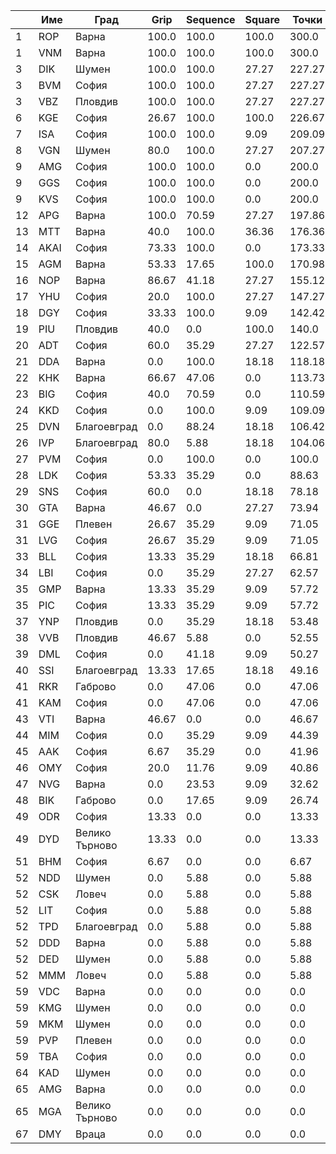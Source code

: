 | |Име|Град|Grip|Sequence|Square|Точки|
|---|---|---|---|---|---|---|
|1|ROP|Варна|100.0|100.0|100.0|300.0|
|1|VNM|Варна|100.0|100.0|100.0|300.0|
|3|DIK|Шумен|100.0|100.0|27.27|227.27|
|3|BVM|София|100.0|100.0|27.27|227.27|
|3|VBZ|Пловдив|100.0|100.0|27.27|227.27|
|6|KGE|София|26.67|100.0|100.0|226.67|
|7|ISA|София|100.0|100.0|9.09|209.09|
|8|VGN|Шумен|80.0|100.0|27.27|207.27|
|9|AMG|София|100.0|100.0|0.0|200.0|
|9|GGS|София|100.0|100.0|0.0|200.0|
|9|KVS|София|100.0|100.0|0.0|200.0|
|12|APG|Варна|100.0|70.59|27.27|197.86|
|13|MTT|Варна|40.0|100.0|36.36|176.36|
|14|AKAI|София|73.33|100.0|0.0|173.33|
|15|AGM|Варна|53.33|17.65|100.0|170.98|
|16|NOP|Варна|86.67|41.18|27.27|155.12|
|17|YHU|София|20.0|100.0|27.27|147.27|
|18|DGY|София|33.33|100.0|9.09|142.42|
|19|PIU|Пловдив|40.0|0.0|100.0|140.0|
|20|ADT|София|60.0|35.29|27.27|122.57|
|21|DDA|Варна|0.0|100.0|18.18|118.18|
|22|KHK|Варна|66.67|47.06|0.0|113.73|
|23|BIG|София|40.0|70.59|0.0|110.59|
|24|KKD|София|0.0|100.0|9.09|109.09|
|25|DVN|Благоевград|0.0|88.24|18.18|106.42|
|26|IVP|Благоевград|80.0|5.88|18.18|104.06|
|27|PVM|София|0.0|100.0|0.0|100.0|
|28|LDK|София|53.33|35.29|0.0|88.63|
|29|SNS|София|60.0|0.0|18.18|78.18|
|30|GTA|Варна|46.67|0.0|27.27|73.94|
|31|GGE|Плевен|26.67|35.29|9.09|71.05|
|31|LVG|София|26.67|35.29|9.09|71.05|
|33|BLL|София|13.33|35.29|18.18|66.81|
|34|LBI|София|0.0|35.29|27.27|62.57|
|35|GMP|Варна|13.33|35.29|9.09|57.72|
|35|PIC|София|13.33|35.29|9.09|57.72|
|37|YNP|Пловдив|0.0|35.29|18.18|53.48|
|38|VVB|Пловдив|46.67|5.88|0.0|52.55|
|39|DML|София|0.0|41.18|9.09|50.27|
|40|SSI|Благоевград|13.33|17.65|18.18|49.16|
|41|RKR|Габрово|0.0|47.06|0.0|47.06|
|41|KAM|София|0.0|47.06|0.0|47.06|
|43|VTI|Варна|46.67|0.0|0.0|46.67|
|44|MIM|София|0.0|35.29|9.09|44.39|
|45|AAK|София|6.67|35.29|0.0|41.96|
|46|OMY|София|20.0|11.76|9.09|40.86|
|47|NVG|Варна|0.0|23.53|9.09|32.62|
|48|BIK|Габрово|0.0|17.65|9.09|26.74|
|49|ODR|София|13.33|0.0|0.0|13.33|
|49|DYD|Велико Търново|13.33|0.0|0.0|13.33|
|51|BHM|София|6.67|0.0|0.0|6.67|
|52|NDD|Шумен|0.0|5.88|0.0|5.88|
|52|CSK|Ловеч|0.0|5.88|0.0|5.88|
|52|LIT|София|0.0|5.88|0.0|5.88|
|52|TPD|Благоевград|0.0|5.88|0.0|5.88|
|52|DDD|Варна|0.0|5.88|0.0|5.88|
|52|DED|Шумен|0.0|5.88|0.0|5.88|
|52|MMM|Ловеч|0.0|5.88|0.0|5.88|
|59|VDC|Варна|0.0|0.0|0.0|0.0|
|59|KMG|Шумен|0.0|0.0|0.0|0.0|
|59|MKM|Шумен|0.0|0.0|0.0|0.0|
|59|PVP|Плевен|0.0|0.0|0.0|0.0|
|59|TBA|София|0.0|0.0|0.0|0.0|
|64|KAD|Шумен|0.0|0.0|0.0|0.0|
|65|AMG|Варна|0.0|0.0|0.0|0.0|
|65|MGA|Велико Търново|0.0|0.0|0.0|0.0|
|67|DMY|Враца|0.0|0.0|0.0|0.0|
